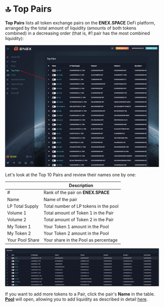 # 🔝 Top Pairs

**Top Pairs** lists all token exchange pairs on the **ENEX.SPACE** DeFi platform, arranged by the total amount of liquidity (amounts of both tokens combined) in a decreasing order (that is, #1 pair has the most combined liquidity):

![top pairs interface](<../.gitbook/assets/image (30).png>)

Let's look at the Top 10 Pairs and review their names one by one:

|                 | Description                           |
| --------------- | ------------------------------------- |
| #               | Rank of the pair on **ENEX.SPACE**    |
| Name            | Name of the pair                      |
| LP Total Supply | Total number of LP tokens in the pool |
| Volume 1        | Total amount of Token 1 in the Pair   |
| Volume 2        | Total amount of Token 2 in the Pair   |
| My Token 1      | Your Token 1 amount in the Pool       |
| My Token 2      | Your Token 2 amount in the Pool       |
| Your Pool Share | Your share in the Pool as percentage  |

![top pairs](<../.gitbook/assets/image (9) (1).png>)

If you want to add more tokens to a Pair, click the pair's **Name** in the table. [**Pool**](https://app.enex.space/#!action=pool) will open, allowing you to add liquidity as described in detail [here](pool.md).
